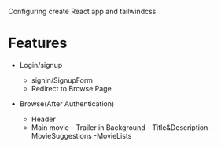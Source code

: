 Configuring create React app and tailwindcss




# Features
- Login/signup
    - signin/SignupForm
    - Redirect to Browse Page

- Browse(After Authentication)
    - Header
    - Main movie
            - Trailer in Background
            - Title&Description
            -MovieSuggestions
                -MovieLists
